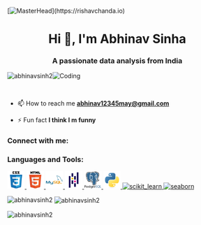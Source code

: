 [![MasterHead](https://1.bp.blogspot.com/-7A4WynwLsM...)](https://rishavchanda.io)
<h1 align="center">Hi 👋, I'm Abhinav Sinha</h1>
<h3 align="center">A passionate data analysis from India</h3>
<img align="right" alt="Coding" width="400" src"https://www.google.com/imgres?imgurl=https%3A%2F%2Fmedia2.giphy.com%2Fmedia%2FlP8xu5t2DLGG045H8F%2Fgiphy.gif&tbnid=heNSQwKORMWQ6M&vet=12ahUKEwjXmqiSvtz-AhUbw3MBHTJ9DdYQMygQegUIARC8Ag..i&imgrefurl=https%3A%2F%2Fgiphy.com%2Fhacktiv8&docid=9SWwSeQSsJEQ7M&w=382&h=480&q=animated%20coding%20gif&ved=2ahUKEwjXmqiSvtz-AhUbw3MBHTJ9DdYQMygQegUIARC8Ag">

<p align="left"> <img src="https://komarev.com/ghpvc/?username=abhinavsinh2&label=Profile%20views&color=0e75b6&style=flat" alt="abhinavsinh2" /> </p>

<p align="left"> <a href="https://twitter.com/" target="blank"><img src="https://img.shields.io/twitter/follow/?logo=twitter&style=for-the-badge" alt="" /></a> </p>

- 📫 How to reach me **abhinav12345may@gmail.com**

- ⚡ Fun fact **I think I m funny**

<h3 align="left">Connect with me:</h3>
<p align="left">
</p>

<h3 align="left">Languages and Tools:</h3>
<p align="left"> <a href="https://www.w3schools.com/css/" target="_blank" rel="noreferrer"> <img src="https://raw.githubusercontent.com/devicons/devicon/master/icons/css3/css3-original-wordmark.svg" alt="css3" width="40" height="40"/> </a> <a href="https://www.w3.org/html/" target="_blank" rel="noreferrer"> <img src="https://raw.githubusercontent.com/devicons/devicon/master/icons/html5/html5-original-wordmark.svg" alt="html5" width="40" height="40"/> </a> <a href="https://www.mysql.com/" target="_blank" rel="noreferrer"> <img src="https://raw.githubusercontent.com/devicons/devicon/master/icons/mysql/mysql-original-wordmark.svg" alt="mysql" width="40" height="40"/> </a> <a href="https://pandas.pydata.org/" target="_blank" rel="noreferrer"> <img src="https://raw.githubusercontent.com/devicons/devicon/2ae2a900d2f041da66e950e4d48052658d850630/icons/pandas/pandas-original.svg" alt="pandas" width="40" height="40"/> </a> <a href="https://www.postgresql.org" target="_blank" rel="noreferrer"> <img src="https://raw.githubusercontent.com/devicons/devicon/master/icons/postgresql/postgresql-original-wordmark.svg" alt="postgresql" width="40" height="40"/> </a> <a href="https://www.python.org" target="_blank" rel="noreferrer"> <img src="https://raw.githubusercontent.com/devicons/devicon/master/icons/python/python-original.svg" alt="python" width="40" height="40"/> </a> <a href="https://scikit-learn.org/" target="_blank" rel="noreferrer"> <img src="https://upload.wikimedia.org/wikipedia/commons/0/05/Scikit_learn_logo_small.svg" alt="scikit_learn" width="40" height="40"/> </a> <a href="https://seaborn.pydata.org/" target="_blank" rel="noreferrer"> <img src="https://seaborn.pydata.org/_images/logo-mark-lightbg.svg" alt="seaborn" width="40" height="40"/> </a> </p>

<p><img align="left" src="https://github-readme-stats.vercel.app/api/top-langs?username=abhinavsinh2&show_icons=true&locale=en&layout=compact" alt="abhinavsinh2" /></p>

<p>&nbsp;<img align="center" src="https://github-readme-stats.vercel.app/api?username=abhinavsinh2&show_icons=true&locale=en" alt="abhinavsinh2" /></p>

<p><img align="center" src="https://github-readme-streak-stats.herokuapp.com/?user=abhinavsinh2&" alt="abhinavsinh2" /></p>
